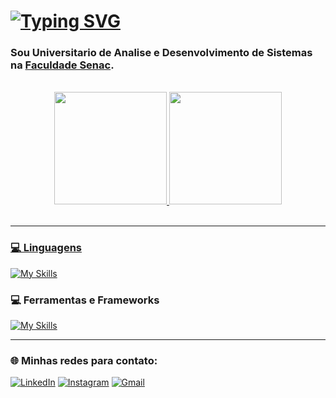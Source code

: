 # <a href="https://github.com/VitorMarins"><img src="https://readme-typing-svg.demolab.com?font=Fira+Code&pause=1000&color=9EBFF7&repeat=false&width=435&lines=Oi+sou+Vitor+Barbosa+Marins+%F0%9F%91%8B" alt="Typing SVG" /></a>
### Sou Universitario de Analise e Desenvolvimento de Sistemas na [Faculdade Senac](https://faculdadesenacpe.edu.br/graduacao/analise-e-desenvolvimento-de-sistemas).

<br>

<div align="center">
  <a href="https://github.com/VitorMarins">
  <img height="180em" src="https://github-readme-stats.vercel.app/api?username=VitorMarins&show_icons=true&theme=vue-dark&include_all_commits=true&count_private=true"/>
  <img height="180em" src="https://github-readme-stats.vercel.app/api/top-langs/?username=VitorMarins&layout=compact&langs_count=7&theme=vue-dark"/>
</div>

<br>

<hr>

### 💻 Linguagens 
[![My Skills](https://skillicons.dev/icons?i=html,css,js,ts,py,git,java,lua)](https://github.com/VitorMarins)

### 💻 Ferramentas e Frameworks
[![My Skills](https://skillicons.dev/icons?i=react,bootstrap,nodejs,express,mysql,mongodb,github,figma)](https://github.com/VitorMarins)

<hr>

### 🌐 Minhas redes para contato:

[![LinkedIn](https://img.shields.io/badge/LinkedIn-0077B5?style=for-the-badge&logo=linkedin&logoColor=white)](https://www.linkedin.com/in/vitor-barbosa-marins/) 
[![Instagram](https://img.shields.io/badge/Instagram-E4405F?style=for-the-badge&logo=instagram&logoColor=white)](https://www.instagram.com/vitor.bmarins/)
[![Gmail](https://img.shields.io/badge/-Gmail-%23333?style=for-the-badge&logo=gmail&logoColor=white)](mailto:vitorbarbosamarins@gmail.com)
